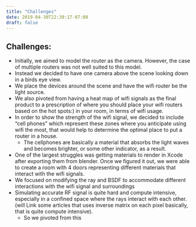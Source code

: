 ```yaml
---
title: "Challenges"
date: 2019-04-30T22:39:17-07:00
draft: false
---
```

## Challenges:
* Initially, we aimed to model the router as the camera. However, the case of multiple routers was not well suited to this model.
* Instead we decided to have one camera above the scene looking down in a birds eye view.
* We place the devices around the scene and have the wifi router be the light source.
* We also pivoted from having a heat map of wifi signals as the final product to a prescription of where you should place your wifi routers based on the hot spots:) in your room, in terms of wifi usage.
* In order to show the strength of the wifi signal, we decided to include “cell phones” which represent these zones where you anticipate using wifi the most, that would help to determine the optimal place to put a router in a house.
    *  The cellphones are basically a material that absorbs the light waves and becomes brighter, or some other indicator,  as a result.
* One of the largest struggles was getting materials to render in Xcode after exporting them from blender. Once we figured it out, we were able to create a room with 4 doors representing different materials that interact with the wifi signals.
* We focused on modifying the ray and BSDF to accommodate different interactions with the wifi signal and surroundings
* Simulating accurate RF signal is quite hard and compute intensive, especially in a confined space where the rays interact with each other. (will Link some articles that uses inverse matrix on each pixel basically, that is quite compute intensive).
    * So we pivoted from this
